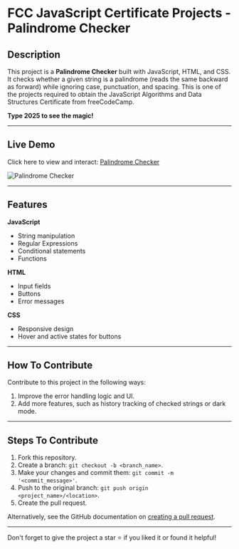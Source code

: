 # FCC JavaScript Certificate Projects - Palindrome Checker

## Description

This project is a **Palindrome Checker** built with JavaScript, HTML, and CSS. It checks whether a given string is a palindrome (reads the same backward as forward) while ignoring case, punctuation, and spacing. This is one of the projects required to obtain the JavaScript Algorithms and Data Structures Certificate from freeCodeCamp.

**Type 2025 to see the magic!**

---

## Live Demo

Click here to view and interact: [Palindrome Checker](https://your-live-demo-link.com)

![Palindrome Checker](Assets/palindrome-checker.gif)

---

## Features

**JavaScript**

-   String manipulation
-   Regular Expressions
-   Conditional statements
-   Functions

**HTML**

-   Input fields
-   Buttons
-   Error messages

**CSS**

-   Responsive design
-   Hover and active states for buttons

---

## How To Contribute

Contribute to this project in the following ways:

1. Improve the error handling logic and UI.
2. Add more features, such as history tracking of checked strings or dark mode.

---

## Steps To Contribute

1. Fork this repository.
2. Create a branch: `git checkout -b <branch_name>`.
3. Make your changes and commit them: `git commit -m '<commit_message>'`.
4. Push to the original branch: `git push origin <project_name>/<location>`.
5. Create the pull request.

Alternatively, see the GitHub documentation on [creating a pull request](https://help.github.com/en/github/collaborating-with-issues-and-pull-requests/creating-a-pull-request).

---

Don't forget to give the project a star ⭐ if you liked it or found it helpful!
